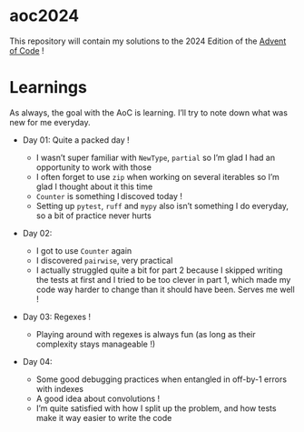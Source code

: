 # aoc2024

This repository will contain my solutions to the 2024 Edition of the [Advent of Code](https://adventofcode.com/) !

# Learnings

As always, the goal with the AoC is learning.
I’ll try to note down what was new for me everyday.

- Day 01: Quite a packed day !
    - I wasn’t super familiar with `NewType`, `partial` so I’m glad I had an opportunity to work with those
    - I often forget to use `zip` when working on several iterables so I’m glad I thought about it this time
    - `Counter` is something I discoved today !
    - Setting up `pytest`, `ruff` and `mypy` also isn’t something I do everyday, so a bit of practice never hurts

- Day 02:
    - I got to use `Counter` again
    - I discovered `pairwise`, very practical
    - I actually struggled quite a bit for part 2 because I skipped writing the tests at first and I tried to be too clever in part 1, which made my code way harder to change than it should have been. Serves me well !

- Day 03: Regexes !
    - Playing around with regexes is always fun (as long as their complexity stays manageable !)

- Day 04:
    - Some good debugging practices when entangled in off-by-1 errors with indexes
    - A good idea about convolutions !
    - I’m quite satisfied with how I split up the problem, and how tests make it way easier to write the code
